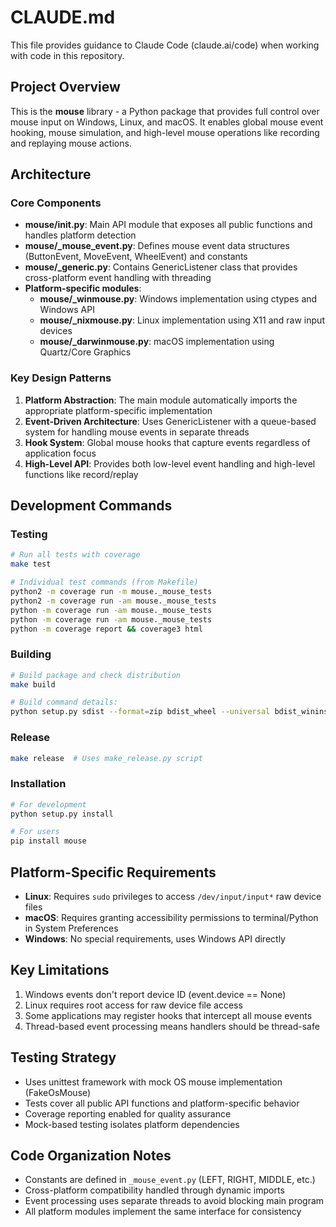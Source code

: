 # CLAUDE.md

This file provides guidance to Claude Code (claude.ai/code) when working with code in this repository.

## Project Overview

This is the **mouse** library - a Python package that provides full control over mouse input on Windows, Linux, and macOS. It enables global mouse event hooking, mouse simulation, and high-level mouse operations like recording and replaying mouse actions.

## Architecture

### Core Components

- **mouse/__init__.py**: Main API module that exposes all public functions and handles platform detection
- **mouse/_mouse_event.py**: Defines mouse event data structures (ButtonEvent, MoveEvent, WheelEvent) and constants
- **mouse/_generic.py**: Contains GenericListener class that provides cross-platform event handling with threading
- **Platform-specific modules**:
  - **mouse/_winmouse.py**: Windows implementation using ctypes and Windows API
  - **mouse/_nixmouse.py**: Linux implementation using X11 and raw input devices
  - **mouse/_darwinmouse.py**: macOS implementation using Quartz/Core Graphics

### Key Design Patterns

1. **Platform Abstraction**: The main module automatically imports the appropriate platform-specific implementation
2. **Event-Driven Architecture**: Uses GenericListener with a queue-based system for handling mouse events in separate threads
3. **Hook System**: Global mouse hooks that capture events regardless of application focus
4. **High-Level API**: Provides both low-level event handling and high-level functions like record/replay

## Development Commands

### Testing
```bash
# Run all tests with coverage
make test

# Individual test commands (from Makefile)
python2 -m coverage run -m mouse._mouse_tests
python2 -m coverage run -am mouse._mouse_tests
python -m coverage run -am mouse._mouse_tests
python -m coverage run -am mouse._mouse_tests
python -m coverage report && coverage3 html
```

### Building
```bash
# Build package and check distribution
make build

# Build command details:
python setup.py sdist --format=zip bdist_wheel --universal bdist_wininst && twine check dist/*
```

### Release
```bash
make release  # Uses make_release.py script
```

### Installation
```bash
# For development
python setup.py install

# For users
pip install mouse
```

## Platform-Specific Requirements

- **Linux**: Requires `sudo` privileges to access `/dev/input/input*` raw device files
- **macOS**: Requires granting accessibility permissions to terminal/Python in System Preferences
- **Windows**: No special requirements, uses Windows API directly

## Key Limitations

1. Windows events don't report device ID (event.device == None)
2. Linux requires root access for raw device file access
3. Some applications may register hooks that intercept all mouse events
4. Thread-based event processing means handlers should be thread-safe

## Testing Strategy

- Uses unittest framework with mock OS mouse implementation (FakeOsMouse)
- Tests cover all public API functions and platform-specific behavior
- Coverage reporting enabled for quality assurance
- Mock-based testing isolates platform dependencies

## Code Organization Notes

- Constants are defined in `_mouse_event.py` (LEFT, RIGHT, MIDDLE, etc.)
- Cross-platform compatibility handled through dynamic imports
- Event processing uses separate threads to avoid blocking main program
- All platform modules implement the same interface for consistency